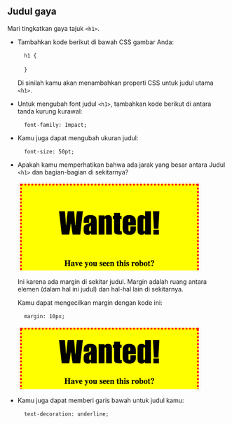 ## Judul gaya

Mari tingkatkan gaya tajuk `<h1>`.

+ Tambahkan kode berikut di bawah CSS gambar Anda:
    
        h1 {
        
        }
        
    
    Di sinilah kamu akan menambahkan properti CSS untuk judul utama `<h1>`.

+ Untuk mengubah font judul `<h1>`, tambahkan kode berikut di antara tanda kurung kurawal:
    
        font-family: Impact;
        

+ Kamu juga dapat mengubah ukuran judul:
    
        font-size: 50pt;
        

+ Apakah kamu memperhatikan bahwa ada jarak yang besar antara Judul `<h1>` dan bagian-bagian di sekitarnya?
    
    ![tangkapan layar](images/wanted-h1-margin.png)
    
    Ini karena ada margin di sekitar judul. Margin adalah ruang antara elemen (dalam hal ini judul) dan hal-hal lain di sekitarnya.
    
    Kamu dapat mengecilkan margin dengan kode ini:
    
        margin: 10px;
        
    
    ![tangkapan layar](images/wanted-h1-margin-small.png)

+ Kamu juga dapat memberi garis bawah untuk judul kamu:
    
        text-decoration: underline;